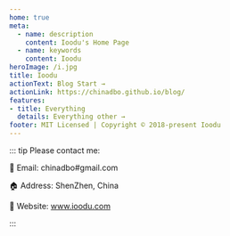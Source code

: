 ```yaml
---
home: true
meta:
  - name: description
    content: Ioodu's Home Page
  - name: keywords
    content: Ioodu
heroImage: /i.jpg
title: Ioodu
actionText: Blog Start →
actionLink: https://chinadbo.github.io/blog/
features:
- title: Everything
  details: Everything other → 
footer: MIT Licensed | Copyright © 2018-present Ioodu
---
```


::: tip
Please contact me:

📧 Email: chinadbo#gmail.com

🏠 Address: ShenZhen, China

🔗 Website: www.ioodu.com

:::